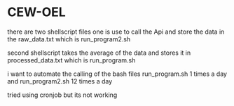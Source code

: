 # CEW-OEL
there are two shellscript files one is use to call the Api and store the data in the raw_data.txt which is run_program2.sh

second shellscript takes the average of the data and stores it in processed_data.txt which is run_program.sh 

i want to automate the calling of the bash files run_program.sh 1 times a day and run_program2.sh 12 times a day

tried using cronjob but its not working